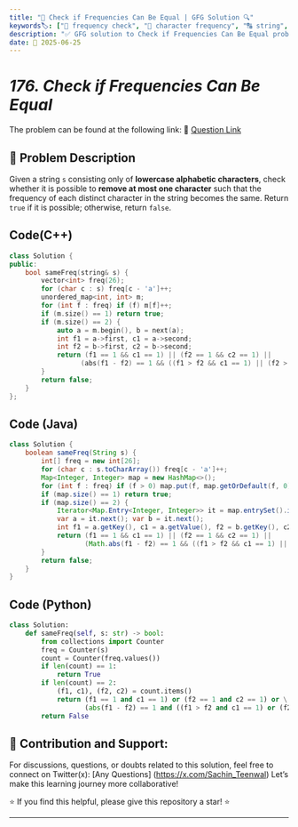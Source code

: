 ```yaml
---
title: "🧪 Check if Frequencies Can Be Equal | GFG Solution 🔍"
keywords🏷️: ["🧪 frequency check", "🧮 character frequency", "🔠 string", "🗑️ remove one char", "📈 hash map", "🏁 competitive programming", "📘 GFG", "📚 DSA", "🧠 hashing"]
description: "✅ GFG solution to Check if Frequencies Can Be Equal problem: determine if removing at most one character makes all character frequencies equal. 🚀"
date: 📅 2025-06-25
---
```


# *176. Check if Frequencies Can Be Equal*

The problem can be found at the following link: 🔗 [Question Link](https://www.geeksforgeeks.org/problems/check-frequencies4211/1)

## **🧩 Problem Description**

Given a string `s` consisting only of **lowercase alphabetic characters**, check whether it is possible to **remove at most one character** such that the frequency of each distinct character in the string becomes the same. Return `true` if it is possible; otherwise, return `false`.


## Code(C++)
```cpp
class Solution {
public:
    bool sameFreq(string& s) {
        vector<int> freq(26);
        for (char c : s) freq[c - 'a']++;
        unordered_map<int, int> m;
        for (int f : freq) if (f) m[f]++;
        if (m.size() == 1) return true;
        if (m.size() == 2) {
            auto a = m.begin(), b = next(a);
            int f1 = a->first, c1 = a->second;
            int f2 = b->first, c2 = b->second;
            return (f1 == 1 && c1 == 1) || (f2 == 1 && c2 == 1) ||
                  (abs(f1 - f2) == 1 && ((f1 > f2 && c1 == 1) || (f2 > f1 && c2 == 1)));
        }
        return false;
    }
};
```

## Code (Java)

```java
class Solution {
    boolean sameFreq(String s) {
        int[] freq = new int[26];
        for (char c : s.toCharArray()) freq[c - 'a']++;
        Map<Integer, Integer> map = new HashMap<>();
        for (int f : freq) if (f > 0) map.put(f, map.getOrDefault(f, 0) + 1);
        if (map.size() == 1) return true;
        if (map.size() == 2) {
            Iterator<Map.Entry<Integer, Integer>> it = map.entrySet().iterator();
            var a = it.next(); var b = it.next();
            int f1 = a.getKey(), c1 = a.getValue(), f2 = b.getKey(), c2 = b.getValue();
            return (f1 == 1 && c1 == 1) || (f2 == 1 && c2 == 1) ||
                   (Math.abs(f1 - f2) == 1 && ((f1 > f2 && c1 == 1) || (f2 > f1 && c2 == 1)));
        }
        return false;
    }
}
```

## Code (Python)

```python
class Solution:
    def sameFreq(self, s: str) -> bool:
        from collections import Counter
        freq = Counter(s)
        count = Counter(freq.values())
        if len(count) == 1:
            return True
        if len(count) == 2:
            (f1, c1), (f2, c2) = count.items()
            return (f1 == 1 and c1 == 1) or (f2 == 1 and c2 == 1) or \
                   (abs(f1 - f2) == 1 and ((f1 > f2 and c1 == 1) or (f2 > f1 and c2 == 1)))
        return False
```



## 🎯 **Contribution and Support:**

For discussions, questions, or doubts related to this solution, feel free to connect on Twitter(x): [Any Questions] (https://x.com/Sachin_Teenwal) Let’s make this learning journey more collaborative!

⭐ If you find this helpful, please give this repository a star! ⭐

---
